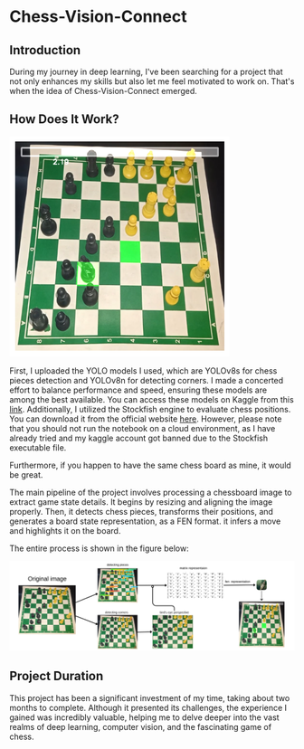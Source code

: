 # Chess-Vision-Connect

## Introduction

During my journey in deep learning, I've been searching for a project that not only enhances my skills but also let me feel motivated to work on. That's when the idea of Chess-Vision-Connect emerged.

## How Does It Work?

![Chess-Vision-Connect Output](https://github.com/mouadenna/Chess-Vision-Connect/blob/main/output.png?raw=true "Chess-Vision-Connect Output")

First, I uploaded the YOLO models I used, which are YOLOv8s for chess pieces detection and YOLOv8n for detecting corners. I made a concerted effort to balance performance and speed, ensuring these models are among the best available. You can access these models on Kaggle from this [link](https://www.kaggle.com/datasets/mouadenna/models-chessvision). Additionally, I utilized the Stockfish engine to evaluate chess positions. You can download it from the official website [here](https://stockfishchess.org/download/). However, please note that you should not run the notebook on a cloud environment, as I have already tried and my kaggle account got banned due to the Stockfish executable file.


Furthermore, if you happen to have the same chess board as mine, it would be great.

The main pipeline of the project involves processing a chessboard image to extract game state details. It begins by resizing and aligning the image properly. Then, it detects chess pieces, transforms their positions, and generates a board state representation, as a FEN format. it infers a move and highlights it on the board.

The entire process is shown in the figure below:

![Full Process](https://github.com/mouadenna/Chess-Vision-Connect/blob/main/full%20process.png)

## Project Duration

This project has been a significant investment of my time, taking about two months to complete. Although it presented its challenges, the experience I gained was incredibly valuable, helping me to delve deeper into the vast realms of deep learning, computer vision, and the fascinating game of chess.
